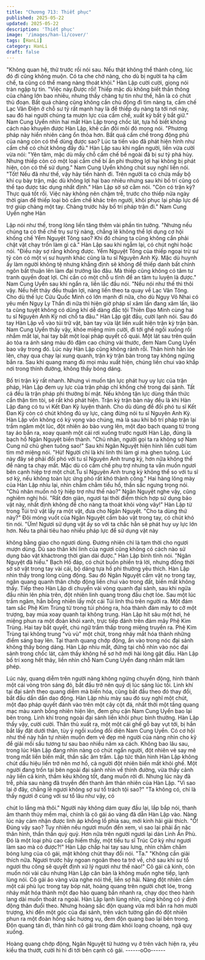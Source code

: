 ```yaml
---
title: "Chương 713: Thiết phục"
published: 2025-05-22
updated: 2025-05-22
description: 'Thiết phục'
image: '/images/han-li/cover/'
tags: [HanLi]
category: HanLi
draft: false
---
```


"Không quan hệ, thử trước rồi nói sau. Nếu thật không thể thành
công, lúc đó đi cũng không muộn. Có ta che chở nàng, cho dù bị
người ta hạ cấm chế, ta cũng có thể mang nàng thoát khỏi." Hàn
Lập cười cười, giọng nói tràn ngập tự tin.
"Việc này.Được rồi! Thiếp mặc dù không biết thần thông của
chàng lớn bao nhiêu, nhưng thấy chàng tự tin như thế, hẳn là có
chút thủ đoạn. Bất quá chàng cũng không cần chủ động đi tìm
nàng ta, cấm chế Lạc Vân Điện ở chỗ sư tỷ rất mạnh hay là để
thiếp dụ nàng ta tới nơi này, sau đó hai người chúng ta mượn lực
của cấm chế, xuất kỳ bất ý bắt giữ." Nam Cung Uyển nhìn hai mắt
Hàn Lập trong chốc lát, tựa hồ biết không cách nào khuyên được
Hàn Lập, khẽ cắn đôi môi đỏ mọng nói.
"Phương pháp này hiển nhiên càng ổn thỏa hơn. Bất quá cấm chế
trong động phủ của nàng còn có thể dùng được sao? Lúc ta tiến
vào đã phát hiện hình như cấm chế có chút không đầy đủ." Hàn
Lập sau khi ngẩn người, liền vừa cười vừa nói:
"Yên tâm, mặc dù mấy chỗ cấm chế bề ngoài đã bị sư tỷ phá hủy.
Nhưng thiếp còn có một loại cấm chế bí ẩn phi thường lợi hại
không bị phát hiện, còn có thể sử dụng." Nam Cung Uyển không
chút suy nghĩ liền nói.
"Tốt! Nếu đã như thế, vậy hãy tiến hành đi. Trên người ta có chứa
mấy bộ khí cụ bày trận, mặc dù không lợi hại bao nhiêu nhưng
sau khi bố trí cũng có thể tạo được tác dụng nhất định." Hàn Lập
sờ sờ cằm nói.
"Còn có trận kỳ? Thực quá tốt rồi. Việc này không nên chậm trễ,
trước cho thiếp nửa ngày thời gian để thiếp loại bỏ cấm chế khác
trên người, khôi phục lại pháp lực để trợ giúp chàng một tay.
Chàng trước hãy bố trí pháp trận đi." Nam Cung Uyển nghe Hàn

Lập nói như thế, trong lòng liền tăng thêm vài phần tin tưởng.
"Nhưng nếu chúng ta có thể chế trụ sư tỷ nàng, chẳng lẽ không
thể lợi dụng cơ hội khống chế Yểm Nguyệt Tông sao? Khi đó
chúng ta cũng không cần phải chật vật chạy trốn làm gì cả." Hàn
Lập sau khi ngẫm lại, có chút nghi hoặc nói.
"Điều này sợ rằng không được. Yểm Nguyệt Tông của thiếp ngoại
trừ sư tỷ còn có một vị sư huynh khác cũng là tu sĩ Nguyên Anh
Kỳ. Mặc dù huynh ấy làm người không tệ nhưng khẳng định sẽ
không để thiếp danh bất chính ngôn bất thuận lên làm đại trưởng
lão đâu. Mà thiếp cũng không có tâm tư tranh quyền đoạt lợi. Chỉ
cần có một chỗ u tĩnh để an tâm tu luyện là được." Nam Cung
Uyển sau khi ngẩn ra, liền lắc đầu nói.
"Nếu nói như thế thì thôi vậy. Nếu hết thảy đều thuận lợi, nàng
liền theo ta quay về Lạc Vân Tông. Cho dù thế lực Cửu Quốc
Minh có lớn mạnh đi nữa, cho dù Ngụy Vô Nhai có yêu mến Ngụy
Ly Thần đi nữa thì hiện giờ pháp sĩ xâm lấn đang xâm lấn, lão ta
cũng tuyệt không có dũng khí dễ dàng đắc tội Thiên Đạo Minh
cùng hai tu sĩ Nguyên Anh Kỳ nơi chỗ ta đâu." Hàn Lập gật đầu,
cười lạnh nói.
Sau đó tay Hàn Lập vỗ vào túi trữ vật, bàn tay vừa lật liền xuất
hiện trận kỳ trận bàn.
Nam Cung Uyển thấy vậy, khóe miệng mỉm cười, đi tới ghế ngồi
xuống rồi nhắm mắt lại, hai tay bắt một loại pháp quyết cổ quái.
Một lát sau trên quần áo tỏa ra ánh sáng màu đỏ đậm cao chừng
vài thước, đem Nam Cung Uyển bao vây trong đó.
Lúc này Hàn Lập cũng không rảnh rỗi.
Thân hình hắn lóe lên, chạy qua chạy lại xung quanh, trận kỳ trận
bàn trong tay không ngừng bắn ra.
Sau khi quang mang đủ mọi màu xuất hiện, chúng liền chui vào
khắp nơi trong thính đường, không thấy bóng dáng.

Bố trí trận kỳ rất nhanh. Nhưng vì muốn tận lực phát huy uy lực
của trận pháp, Hàn Lập đem uy lực của trận pháp chỉ khống chế
trong đại sảnh. Tất cả đều là trận pháp phi thường bí mật. Nếu
không tận lực dùng thần thức cẩn thận tìm tòi, sẽ rất khó phát
hiện.
Trận kỳ trận bàn này đều là khi Hàn Lập đang có tu vi Kết Đan Kỳ
luyện thành. Cho dù dùng để đối phó tu sĩ Kết Đan Kỳ còn có chút
không đủ uy lực, càng đừng nói tu sĩ Nguyên Anh Kỳ.
Hàn Lập vốn không có kỳ vọng vào chúng, mà là sau khi bố trí
pháp trận lại trầm ngâm một lúc, đột nhiên áo bào vung lên, một
đạo bạch quang từ trong tay áo bắn ra, xoay quanh một cái rơi
xuống trước người Hàn Lập, đúng là bạch hồ Ngân Nguyệt biến
thành.
"Chủ nhân, người gọi ta ra không sợ Nam Cung nữ chủ ghen
tuông sao!" Sau khi Ngân Nguyệt hiện hình liền cười tủm tỉm mở
miệng nói.
"Hừ! Người chỉ là khí linh thì làm gì mà ghen tuông. Lúc này đây
sẽ phải đối phó với tu sĩ Nguyên Anh trung kỳ, hơn nữa không thể
để nàng ta chạy mất. Mặc dù có cấm chế phụ trợ nhưng ta vẫn
muốn ngươi bên cạnh hiệp trợ một chút.Tu sĩ Nguyên Anh trung
kỳ không thể so với tu sĩ sơ kỳ, nếu không toàn lực ứng phó rất
khó thành công." Hai hàng lông mày của Hàn Lập nhíu lại, nhìn
chằm chằm tiểu hồ, thần sắc ngưng trọng nói.
"Chủ nhân muốn nô tỳ hiệp trợ như thế nào?" Ngân Nguyệt nghe
vậy, cũng nghiêm nghị hỏi.
"Rất đơn giản, ngươi tại thời điểm thích hợp sử dụng bảo vật này,
nhất định không để cho nàng ta thoát khỏi vòng vây!" Hàn Lập từ
trong Túi trữ vật lấy ra một vật, đưa cho Ngân Nguyệt.
"Cho ta dùng thứ này?" Đôi móng vuốt của Ngân Nguyệt cầm bảo
vật trong tay, có chút khó tin nói.
"Ừm! Ngươi sử dụng vật ấy so với ta chắc hẳn sẽ phát huy uy lực
lớn hơn. Nếu ta phải tiêu hao nhiều pháp lực để sử dụng vật này

không bằng giao cho ngươi dùng. Đương nhiên chỉ là tạm thời cho
ngươi mượn dùng. Dù sao thân khí linh của ngươi cũng không có
cách nào sử dụng bảo vật kháctrong thời gian dài được." Hàn Lập
bình tĩnh nói.
"Ngân Nguyệt đã hiểu." Bạch Hồ đáp, có chút buồn phiền trả lời,
nhưng đồng thời sờ sờ vật trong tay vài cái, bộ dáng tựa hồ phi
thường yêu thích.
Hàn Lập nhìn thấy trong lòng cũng động.
Sau đó Ngân Nguyệt cầm vật nọ trong tay, ngân quang quanh
thân chớp động liền chui vào trong đất, biến mất không thấy.
Tiếp theo Hàn Lập di chuyển vài vòng quanh đại sảnh, sau khi
ngửa đầu nhìn lên phía trên, đột nhiên linh quang trong đầu chợt
lóe.
Sau một lúc trầm ngâm, hắn bỗng nhiên lấy một cái Túi linh thú
trên người ra.
Một đám tam sắc Phệ Kim Trùng từ trong túi phóng ra, hóa thành
đám mây to cỡ một trượng, bay múa xoay quanh tại không trung.
Hàn Lập hít sâu một hơi, hé miệng phun ra một đoàn khói xanh,
trực tiếp đánh trên đám mây Phệ Kim Trùng. Hai tay bắt quyết,
chú ngữ trầm thấp trong miệng truyền ra.
Phệ Kim Trùng tại không trung "vù vù" một chút, trong nháy mắt
hóa thành những điểm sáng bay lên.
Tại thanh quang chớp động, ẩn vào trong nóc đại sảnh không
thấy bóng dáng.
Hàn Lập nhíu mắt, đứng tại chỗ nhìn vào nóc đại sảnh trong chốc
lát, cảm thấy không hề sơ hở mới hài lòng gật đầu.
Hàn Lập bố trí xong hết thảy, liền nhìn chỗ Nam Cung Uyển đang
nhắm mắt làm phép.

Lúc này, quang diễm trên người nàng không ngừng chuyển động,
hình thành một cái vòng tròn sáng đỏ, bắt đầu trở nên quỷ dị lúc
sáng lúc tối.
Linh khí tại đại sảnh theo quang diễm mà biến hóa, cũng bắt đầu
theo đó thay đổi, bắt đầu dần dần dao động.
Hàn Lập nhíu mày sau đó suy nghĩ một chút, một đạo pháp quyết
đánh vào trên một cây cột đá, nhất thời một tầng quang mạc màu
xanh bỗng nhiên hiện lên, đem phụ cận Nam Cung Uyển bao lại
bên trong.
Linh khí trong ngoài đại sảnh liền khôi phục bình thường.
Hàn Lập thấy vậy, cười cười.
Thân thủ xuất ra, một một cái ghế gỗ bay vụt tới, bị hắn bắt lấy
đặt dưới thân, tùy ý ngồi xuống đối diện Nam Cung Uyển.
Có cơ hội như thế này hắn tự nhiên muốn đem vẻ đẹp mê người
của nàng nhìn cho kỹ để giải mối sầu tương tư sau bao nhiều
năm xa cách.
Không bao lâu sau, trong lúc Hàn Lập đang nhìn nàng có chút
ngẩn người, đột nhiên vẻ say mê trong mắt liền biến mất, thần
sắc âm trầm.
Lập tức thân hình Hàn Lập không chút dấu hiệu liền trở nên mơ
hồ, cả người đột nhiên biến mất khỏi ghế.
Một người đang trốn tại bên ngoài đại sảnh nhìn về thính đường,
vừa thấy cảnh này liền cả kinh, thầm kêu không tốt, đang muốn
rời đi.
Nhưng lúc này đã trễ, phía sau nàng đã truyền đến thanh âm thản
nhiên của Hàn Lập.
"Vì sao lại ở đây, chẳng lẽ ngươi không sợ sư tổ trách tội sao?"
"Ta không có, chỉ là thấy ngươi ở cùng với sư tổ lâu như vậy, có

chút lo lắng mà thôi." Người này không dám quay đầu lại, lắp bắp
nói, thanh âm thanh thúy mềm mại, chính là cô gái áo vàng đã
dẫn Hàn Lập vào.
Nàng lúc này cảm nhận được linh áp khổng lồ phía sau, mới kinh
hãi giải thích.
"Ồ! Đúng vậy sao? Tuy nhiên nếu ngươi muốn đến xem, vì sao lại
phải ẩn nặc thân hình, thần thần quỷ quỷ. Hơn nữa trên người
ngươi lại dán Linh Ẩn Phù. Đó là một loại phù cao cấp hiếm thấy,
một tiểu tu sĩ Trúc Cơ kỳ như ngươi làm sao mà có được?!" Hàn
Lập chắp hai tay sau lưng, nhìn chằm chằm bóng lưng của cô gái,
mặt không chút thay đổi nói.
"Ta."
"Không cần giải thích nữa. Ngươi trước hãy ngoan ngoãn theo ta
trở về, chờ sau khi sư tổ ngươi thu công sẽ quyết định xử lý ngươi
như thế nào!"
Cô gái cả kinh, còn muốn nói vài câu nhưng Hàn Lập căn bản là
không muốn nghe tiếp, lạnh lùng nói.
Cô gái áo vàng vừa nghe nói thế, liền sợ hãi.
Nàng đột nhiên cầm một cái phù lục trong tay bóp nát, hoàng
quang trên người chợt lóe, trong nháy mắt hóa thành một đạo
hào quang bắn nhanh ra, chạy dọc theo hành lang dài muốn thoát
ra ngoài.
Hàn Lập lạnh lùng nhìn, cũng không có ý định động thân đuổi
theo. Nhưng hoàng sắc độn quang vừa mới bắn ra hơn mười
trượng, khi đến một góc của đại sảnh, trên vách tường gần đó đột
nhiên phun ra một đoàn hồng sắc hương vụ, đem độn quang bao
lại bên trong.
Độn quang tán đi, thân hình cô gái trong đám khói loạng choạng,
ngã quỵ xuống.

Hoàng quang chớp động, Ngân Nguyệt từ hương vụ ở trên vách
hiện ra, yêu kiều tha thướt, cười hì hì đi tới bên cạnh cô gái.
------oOo------

